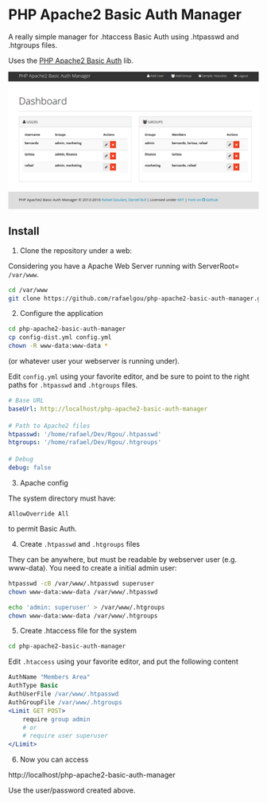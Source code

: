 # PHP Apache2 Basic Auth Manager

A really simple manager for .htaccess Basic Auth using .htpasswd and .htgroups
files.

Uses the
[PHP Apache2 Basic Auth](https://github.com/rafaelgou/php-apache2-basic-auth)
lib.

![Screenshot](screenshot.png)


## Install

1) Clone the repository under a web:

Considering you have a Apache Web Server running with ServerRoot= `/var/www`.

```bash
cd /var/www
git clone https://github.com/rafaelgou/php-apache2-basic-auth-manager.git
```

2) Configure the application

```bash
cd php-apache2-basic-auth-manager
cp config-dist.yml config.yml
chown -R www-data:www-data *
```

(or whatever user your webserver is running under).

Edit `config.yml` using your favorite editor, and be sure to point to the
right paths for `.htpasswd`  and `.htgroups` files.

```yml
# Base URL
baseUrl: http://localhost/php-apache2-basic-auth-manager

# Path to Apache2 files
htpasswd: '/home/rafael/Dev/Rgou/.htpasswd'
htgroups: '/home/rafael/Dev/Rgou/.htgroups'

# Debug
debug: false
```

3) Apache config

The system directory must have:

```apache2
AllowOverride All
```

to permit Basic Auth.

4) Create `.htpasswd` and `.htgroups` files

They can be anywhere, but must be readable by webserver user (e.g. www-data).
You need to create a initial admin user:

```bash
htpasswd -cB /var/www/.htpasswd superuser
chown www-data:www-data /var/www/.htpasswd
```



```bash
echo 'admin: superuser' > /var/www/.htgroups
chown www-data:www-data /var/www/.htgroups
```

5) Create .htaccess file for the system

```bash
cd php-apache2-basic-auth-manager
```

Edit `.htaccess` using your favorite editor, and put the following content

```apache
AuthName "Members Area"
AuthType Basic
AuthUserFile /var/www/.htpasswd
AuthGroupFile /var/www/.htgroups
<Limit GET POST>
    require group admin
    # or
    # require user superuser
</Limit>
```

6) Now you can access

http://localhost/php-apache2-basic-auth-manager

Use the user/password created above.
